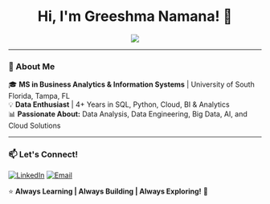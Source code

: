 <h1 align="center">Hi, I'm Greeshma Namana! 👋</h1>

<p align="center">
  <img src="https://readme-typing-svg.herokuapp.com?font=Fira+Code&size=24&pause=1000&color=F7B42C&center=true&vCenter=true&width=600&lines=Data+Professional+%7C+Cloud+%7C+BI+%7C+ML;SQL+%7C+Python+%7C+Azure+%7C+Power+BI;Data+Storyteller+%7C+Tech+Enthusiast+%F0%9F%9A%80" />
</p>

---

### **🔹 About Me**
🎓 **MS in Business Analytics & Information Systems** | University of South Florida, Tampa, FL  
💡 **Data Enthusiast** | 4+ Years in SQL, Python, Cloud, BI & Analytics  
📊 **Passionate About:** Data Analysis, Data Engineering, Big Data, AI, and Cloud Solutions  

---

### **📫 Let's Connect!**
[![LinkedIn](https://img.shields.io/badge/LinkedIn-GreeshmaNamana-blue?style=for-the-badge&logo=linkedin)](https://www.linkedin.com/in/greeshma-namana/)
[![Email](https://img.shields.io/badge/Email-Greeshma008.namana%40gmail.com-red?style=for-the-badge&logo=gmail)](mailto:greeshma008.namana@gmail.com)

⭐ **Always Learning | Always Building | Always Exploring!** 🌟
